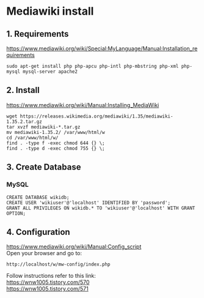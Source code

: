 # Mediawiki install
## 1. Requirements
https://www.mediawiki.org/wiki/Special:MyLanguage/Manual:Installation_requirements
```
sudo apt-get install php php-apcu php-intl php-mbstring php-xml php-mysql mysql-server apache2
```

## 2. Install
https://www.mediawiki.org/wiki/Manual:Installing_MediaWiki
```
wget https://releases.wikimedia.org/mediawiki/1.35/mediawiki-1.35.2.tar.gz
tar xvzf mediawiki-*.tar.gz
mv mediawiki-1.35.2/ /var/www/html/w
cd /var/www/html/w/
find . -type f -exec chmod 644 {} \;
find . -type d -exec chmod 755 {} \;
```

## 3. Create Database
### MySQL
```
CREATE DATABASE wikidb;
CREATE USER 'wikiuser'@'localhost' IDENTIFIED BY 'password';
GRANT ALL PRIVILEGES ON wikidb.* TO 'wikiuser'@'localhost' WITH GRANT OPTION;
```

## 4. Configuration
https://www.mediawiki.org/wiki/Manual:Config_script \
Open your browser and go to:
```
http://localhost/w/mw-config/index.php
```

Follow instructions refer to this link: \
https://wnw1005.tistory.com/570 \
https://wnw1005.tistory.com/571
